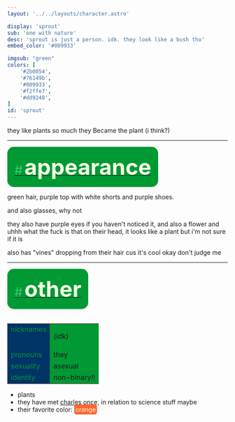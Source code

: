 ```yaml
---
layout: '../../layouts/character.astro'

display: 'sprout'
sub: 'one with nature'
desc: 'sprout is just a person. idk. they look like a bush tho'
embed_color: '#009933'

imgsub: "green"
colors: [
    '#2b0054',
    '#76149b',
    '#009933',
    '#f2ffe7',
    '#dd9248',
]
id: 'sprout'
---
```

<style>
    :root {
        --header-color: #003;
        --header-logo-color-1: #f2ffe7;
        --header-logo-color-2: #093;

        --col-bright: #f2ffe7;
        --col-light: #3c6;
        --col-main: #093;
        --col-dim: #069;
        --col-dark: #036;

        --col-bg: #033;
        --col-char-bg: #3c6;

        --col-link: #093;
        --col-link-hover: #3c6
    }    

    td {
        background-color: var(--col-main);
    }

    td.name {
        background-color: var(--col-dark);
        color: var(--col-main);
        box-shadow: unset;
        align-content: start;
    }

        .white {
        color: var(--col-bright);
        background-color: var(--col-dark);
        padding: 3px;
        border-radius: 5px;
    }

    .black {
        color: var(--col-dark);
        background-color: var(--col-bright);
        padding: 3px;
        border-radius: 5px;
    }
</style>

they like plants so much they Became the plant (i think?)

<hr>
<section id="appearance" style="text-align: left">

<div style="background-color: var(--col-main); padding: 16px; border-radius: 15px; width: fit-content;">
<a href="#appearance">
<span style="font-size: 30px; color: var(--col-light)">#</span>
<span style="font-weight: bolder; font-size: 50px; margin: 0; margin-top: 30px; color: var(--col-bright)">
appearance
</span>
</a>
</div>

green hair, purple top with white shorts and purple shoes.

and also glasses, why not

they also have purple eyes if you haven't noticed it, and also a flower and uhhh what the fuck is that on their head, it looks like a plant but i'm not sure if it is

also has "vines" dropping from their hair cus it's cool okay don't judge me

</section>

<hr>
<section id="other" style="text-align: left">

<div style="background-color: var(--col-main); padding: 16px; border-radius: 15px; width: fit-content;">
<a href="#other">
<span style="font-size: 30px; color: var(--col-light)">#</span>
<span style="font-weight: bolder; font-size: 50px; margin: 0; margin-top: 30px; color: var(--col-bright)">
other
</span>
</a>
</div>

<br>
<table>

<tr>
    <td class="name">nicknames</td>
    <td>

(idk)

</td>
</tr>

<tr>
    <td class="name">pronouns</td>
    <td>they</td>
</tr>
<tr>
    <td class="name">sexuality</td>
    <td>asexual</td>
</tr>
<tr>
    <td class="name">identity</td>
    <td>non-binary!!</td>
</tr>

</table>

- plants
- they have met [charles](/characters/charles) once, in relation to science stuff maybe
- their favorite color: <span class="white" style="background-color: #f63">orange</span>

</section>